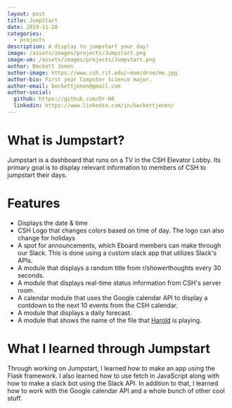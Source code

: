 ```yaml
---
layout: post
title: JumpStart
date: 2019-11-28
categories:
  - projects
description: A display to jumpstart your day!
image: /assets/images/projects/Jumpstart.png
image-sm: /assets/images/projects/Jumpstart.png
author: Beckett Jenen
author-image: https://www.csh.rit.edu/~mom/drno/me.jpg
author-bio: First year Computer Science major.
author-email: beckettjenen@gmail.com
author-social:
  github: https://github.com/Dr-N0
  linkedin: https://www.linkedin.com/in/beckettjenen/
---
```


# What is Jumpstart?
Jumpstart is a dashboard that runs on a TV in the CSH Elevator Lobby. Its primary goal is to display 
relevant information to members of CSH to jumpstart their days.
​
# Features
 - Displays the date & time
 - CSH Logo that changes colors based on time of day. The logo can also change for holidays
 - A spot for announcements, which Eboard members can make through our Slack. This is done using a custom slack app that utilizes Slack's APIs.
 - A module that displays a random title from r/showerthoughts every 30 seconds.
 - A module that displays real-time status information from CSH's server room.
 - A calendar module that uses the Google calendar API to display a contdown to the next 10
 events from the CSH calendar.
 - A module that displays a daily forecast.
 - A module that shows the name of the file that [Harold](https://csh.rit.edu/about/projects.html) is playing.
 
# What I learned through Jumpstart
 Through working on Jumpstart, I learned how to make an app using the Flask framework. I also learned how to use fetch in JavaScript along with how to make a slack bot using the Slack API. In addition
 to that, I learned how to work with the Google calendar API and a whole bunch of other cool stuff.